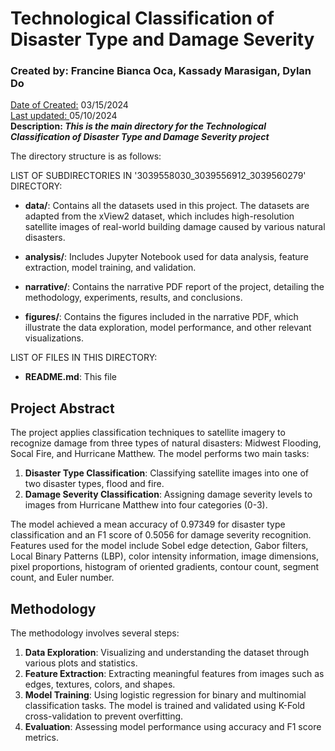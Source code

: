 # Technological Classification of Disaster Type and Damage Severity
### Created by:</u> Francine Bianca Oca, Kassady Marasigan, Dylan Do
<u>Date of Created:</u> 03/15/2024 <br>
<u>Last updated: </u> 05/10/2024 <br>
<b>Description: <i>This is the main directory for the Technological Classification of Disaster Type and Damage Severity project</i></b>

The directory structure is as follows:

LIST OF SUBDIRECTORIES IN '3039558030_3039556912_3039560279' DIRECTORY:
- **data/**: Contains all the datasets used in this project. The datasets are adapted from the xView2 dataset, which includes high-resolution satellite images of real-world building damage caused by various natural disasters.

- **analysis/**: Includes Jupyter Notebook used for data analysis, feature extraction, model training, and validation.

- **narrative/**: Contains the narrative PDF report of the project, detailing the methodology, experiments, results, and conclusions.

- **figures/**: Contains the figures included in the narrative PDF, which illustrate the data exploration, model performance, and other relevant visualizations.

LIST OF FILES IN THIS DIRECTORY:
- **README.md**: This file


## Project Abstract

The project applies classification techniques to satellite imagery to recognize damage from three types of natural disasters: Midwest Flooding, Socal Fire, and Hurricane Matthew. The model performs two main tasks:
1. **Disaster Type Classification**: Classifying satellite images into one of two disaster types, flood and fire.
2. **Damage Severity Classification**: Assigning damage severity levels to images from Hurricane Matthew into four categories (0-3).

The model achieved a mean accuracy of 0.97349 for disaster type classification and an F1 score of 0.5056 for damage severity recognition. Features used for the model include Sobel edge detection, Gabor filters, Local Binary Patterns (LBP), color intensity information, image dimensions, pixel proportions, histogram of oriented gradients, contour count, segment count, and Euler number.

## Methodology

The methodology involves several steps:
1. **Data Exploration**: Visualizing and understanding the dataset through various plots and statistics.
2. **Feature Extraction**: Extracting meaningful features from images such as edges, textures, colors, and shapes.
3. **Model Training**: Using logistic regression for binary and multinomial classification tasks. The model is trained and validated using K-Fold cross-validation to prevent overfitting.
4. **Evaluation**: Assessing model performance using accuracy and F1 score metrics.

